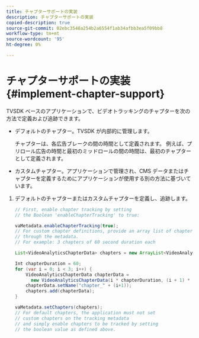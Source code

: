 ```yaml
---
title: チャプターサポートの実装
description: チャプターサポートの実装
copied-description: true
source-git-commit: 02ebc3548a254b2a6554f1ab34afbb3ea5f09bb8
workflow-type: tm+mt
source-wordcount: '95'
ht-degree: 0%

---
```


# チャプターサポートの実装 {#implement-chapter-support}

TVSDK ベースのアプリケーションで、ビデオトラッキングのチャプターを次の方法で定義および追跡できます。

* デフォルトのチャプター。TVSDK が内部的に管理します。

  チャプターは、各広告ブレークの間の時間として定義されます。 例えば、プリロール広告の時間と最初のミッドロールの間の時間は、最初のチャプターとして定義されます。
* カスタムチャプター。アプリケーションで管理され、CMS データまたはチャプターを定義するためにアプリケーションが使用する別の方法に基づいています。

1. デフォルトのチャプターまたはカスタムチャプターを定義し、追跡します。

   ```java
   // First, enable chapter tracking by setting  
   // the Boolean 'enableChapterTracking' to true: 
   
   vaMetadata.enableChapterTracking(true); 
   // For custom chapter definitions, provide an array list of chapters  
   // through the metadata. 
   // For example: 3 chapters of 60 second duration each 
   
   List<VideoAnalyticsChapterData> chapters = new ArrayList<VideoAnalyticsChapterData>(); 
   
   Int chapterDuration = 60; 
   for (var i = 0; i < 3; i++) { 
       VideoAnalyticsChapterData chapterData =  
         new VideoAnalyticsChapterData(i * chapterDuration, (i + 1) * chapterDuration);  
       chapterData.setName("chapter_" + (i+1)); 
       chapters.add(chapterData); 
   } 
   
   vaMetadata.setChapters(chapters); 
   // For default chapters, the application must not set  
   // custom chapters on the tracking metadata 
   // and simply enable chapters to be tracked by setting  
   // the boolean value as defined above.
   ```
